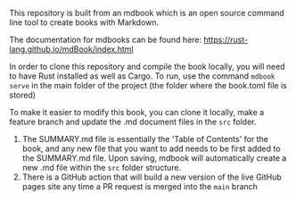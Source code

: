 This repository is built from an mdbook which is an open source command line tool to create books with Markdown.

The documentation for mdbooks can be found here: https://rust-lang.github.io/mdBook/index.html

In order to clone this repository and compile the book locally, you will need to have Rust installed as well as Cargo.
To run, use the command `mdbook serve` in the main folder of the project (the folder where the book.toml file is stored)

To make it easier to modify this book, you can clone it locally, make a feature branch and update the .md document files in the `src` folder.

1. The SUMMARY.md file is essentially the 'Table of Contents' for the book, and any new file that you want to add needs to be first added to the SUMMARY.md file. Upon saving, mdbook will automatically create a new .md file within the `src` folder structure.
2. There is a GitHub action that will build a new version of the live GitHub pages site any time a PR request is merged into the `main` branch
